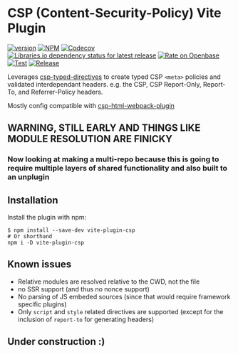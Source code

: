 # CSP (Content-Security-Policy) Vite Plugin

<!-- cspell: disable bracketsstartstop -->

[![version](https://img.shields.io/github/v/tag/josh-hemphill/vite-plugin-csp?sort=semver&style=flat-square)](https://github.com/josh-hemphill/vite-plugin-csp/releases)
[![NPM](https://img.shields.io/static/v1?label=&message=NPM&color=informational&style=flat-square)](https://npmjs.org/package/vite-plugin-csp)
[![Codecov](https://img.shields.io/codecov/c/github/josh-hemphill/vite-plugin-csp.svg?style=flat-square)](https://codecov.io/gh/josh-hemphill/vite-plugin-csp)
[![Libraries.io dependency status for latest release](https://img.shields.io/librariesio/release/npm/vite-plugin-csp?label=Deps&style=flat-square)](https://libraries.io/npm/vite-plugin-csp)
[![Rate on Openbase](https://badges.openbase.io/js/rating/vite-plugin-csp.svg)](https://openbase.io/js/vite-plugin-csp?utm_source=embedded&utm_medium=badge&utm_campaign=rate-badge)
[![Test](https://github.com/josh-hemphill/vite-plugin-csp/actions/workflows/test.yml/badge.svg)](https://github.com/josh-hemphill/vite-plugin-csp/actions/workflows/test.yml)
[![Release](https://github.com/josh-hemphill/vite-plugin-csp/actions/workflows/release.yml/badge.svg)](https://github.com/josh-hemphill/vite-plugin-csp/actions/workflows/release.yml)

Leverages [csp-typed-directives](https://github.com/josh-hemphill/csp-typed-directives) to create typed CSP `<meta>` policies and validated interdependant headers.
e.g. the CSP, CSP Report-Only, Report-To, and Referrer-Policy headers.

Mostly config compatible with [csp-html-webpack-plugin](https://github.com/slackhq/csp-html-webpack-plugin)

## WARNING, STILL EARLY AND THINGS LIKE MODULE RESOLUTION ARE FINICKY

### Now looking at making a multi-repo because this is going to require multiple layers of shared functionality and also built to an unplugin

## Installation

Install the plugin with npm:

```shell
$ npm install --save-dev vite-plugin-csp
# Or shorthand
npm i -D vite-plugin-csp
```

## Known issues

  - Relative modules are resolved relative to the CWD, not the file
  - no SSR support (and thus no nonce support)
  - No parsing of JS embeded sources (since that would require framework specific plugins)
  - Only `script` and `style` related directives are supported (except for the inclusion of `report-to` for generating headers)

## Under construction :)

<!-- 
## Zero Config Usage

Add your base logo as `logo.png` file to your assets folder.

Add the plugin to your vite config as follows:

```javascript
const ViteCspPlugin = require('vite-plugin-csp')
// or ESM
import { ViteCspPlugin } from "module";

plugins: [
  ViteCspPlugin()
]
```

## Basic Usage <!-- [<svg alt="codesandbox" xmlns="http://www.w3.org/2000/svg" width="16" height="18"><path d="M7.219 15.877V9.394l-5.73-3.208v3.696l2.624 1.48v2.78l3.106 1.735zm1.488.038l3.163-1.773v-2.845l2.642-1.49V6.16l-5.805 3.26v6.496zm5.041-11l-3.05-1.72-2.68 1.512L5.32 3.193 2.241 4.937l5.744 3.215 5.763-3.237zM0 13.513V4.53L8 0l8 4.511V13.5l-8.001 4.484L0 13.513z" fill="currentColor"/></svg>](https://codesandbox.io/s/vite-plugin-csp-demo-uh195?file=/webpack.config.js) -->
<!-- 
Add the plugin to your vite config as follows:

```javascript
const ViteCspPlugin = require('vite-plugin-csp')
// or ESM
import { ViteCspPlugin } from "module";

...

plugins: [
  ViteCspPlugin('/path/to/logo.png') // svg works too!
]
```

The default configuration will automatically generate webapp manifest files along with
[44 different icon formats](https://github.com/josh-hemphill/vite-plugin-csp/tree/master/test/fixtures/expected/default)
as appropriate for iOS devices, Android devices, Windows Phone and various desktop browsers out of your single `logo.png`.

> **Tip:** You might want to [fine tune](#advanced-usage) what vendors to support.

### A Note on Path Resolution

Under the hood, Vite/Rollup resolve the paths to the logo and favicons according to the following
rules:

  * If `/path/to/logo` is absolute, there is nothing to resolve and the path
specified is used as is.

  * If `./path/to/logo` is relative, it's resolved with respect to `process.cwd()`.

### HTML Injection

In combination with [Vite's html plugin hooks](https://vitejs.dev/guide/api-plugin.html#transformindexhtml) it will also inject the necessary html for you:

```html
<link rel="apple-touch-icon" sizes="57x57" href="/assets/apple-touch-icon-57x57.png">
<link rel="apple-touch-icon" sizes="60x60" href="/assets/apple-touch-icon-60x60.png">
<link rel="apple-touch-icon" sizes="72x72" href="/assets/apple-touch-icon-72x72.png">
<link rel="apple-touch-icon" sizes="76x76" href="/assets/apple-touch-icon-76x76.png">
<link rel="apple-touch-icon" sizes="114x114" href="/assets/apple-touch-icon-114x114.png">
<link rel="apple-touch-icon" sizes="120x120" href="/assets/apple-touch-icon-120x120.png">
<link rel="apple-touch-icon" sizes="144x144" href="/assets/apple-touch-icon-144x144.png">
<link rel="apple-touch-icon" sizes="152x152" href="/assets/apple-touch-icon-152x152.png">
<link rel="apple-touch-icon" sizes="167x167" href="/assets/apple-touch-icon-167x167.png">
<link rel="apple-touch-icon" sizes="180x180" href="/assets/apple-touch-icon-180x180.png">
<link rel="apple-touch-icon" sizes="1024x1024" href="/assets/apple-touch-icon-1024x1024.png">
<link rel="apple-touch-startup-image" media="(device-width: 320px) and (device-height: 480px) and (-webkit-device-pixel-ratio: 1)" href="/assets/apple-touch-startup-image-320x460.png">
<link rel="apple-touch-startup-image" media="(device-width: 320px) and (device-height: 480px) and (-webkit-device-pixel-ratio: 2)" href="/assets/apple-touch-startup-image-640x920.png">
<link rel="apple-touch-startup-image" media="(device-width: 320px) and (device-height: 568px) and (-webkit-device-pixel-ratio: 2)" href="/assets/apple-touch-startup-image-640x1096.png">
<link rel="apple-touch-startup-image" media="(device-width: 375px) and (device-height: 667px) and (-webkit-device-pixel-ratio: 2)" href="/assets/apple-touch-startup-image-750x1294.png">
<link rel="apple-touch-startup-image" media="(device-width: 414px) and (device-height: 736px) and (orientation: landscape) and (-webkit-device-pixel-ratio: 3)" href="/assets/apple-touch-startup-image-1182x2208.png">
<link rel="apple-touch-startup-image" media="(device-width: 414px) and (device-height: 736px) and (orientation: portrait) and (-webkit-device-pixel-ratio: 3)" href="/assets/apple-touch-startup-image-1242x2148.png">
<link rel="apple-touch-startup-image" media="(device-width: 768px) and (device-height: 1024px) and (orientation: landscape) and (-webkit-device-pixel-ratio: 1)" href="/assets/apple-touch-startup-image-748x1024.png">
<link rel="apple-touch-startup-image" media="(device-width: 768px) and (device-height: 1024px) and (orientation: landscape) and (-webkit-device-pixel-ratio: 2)" href="/assets/apple-touch-startup-image-1496x2048.png">
<link rel="apple-touch-startup-image" media="(device-width: 768px) and (device-height: 1024px) and (orientation: portrait) and (-webkit-device-pixel-ratio: 1)" href="/assets/apple-touch-startup-image-768x1004.png">
<link rel="apple-touch-startup-image" media="(device-width: 768px) and (device-height: 1024px) and (orientation: portrait) and (-webkit-device-pixel-ratio: 2)" href="/assets/apple-touch-startup-image-1536x2008.png">
<link rel="icon" type="image/png" sizes="16x16" href="/assets/favicon-16x16.png">
<link rel="icon" type="image/png" sizes="32x32" href="/assets/favicon-32x32.png">
<link rel="icon" type="image/png" sizes="228x228" href="/assets/coast-228x228.png">
<link rel="manifest" href="/assets/manifest.json">
<link rel="shortcut icon" href="/assets/favicon.ico">
<link rel="yandex-tableau-widget" href="/assets/yandex-browser-manifest.json">
<meta name="apple-mobile-web-app-capable" content="yes">
<meta name="apple-mobile-web-app-status-bar-style" content="black-translucent">
<meta name="apple-mobile-web-app-title">
<meta name="application-name">
<meta name="mobile-web-app-capable" content="yes">
<meta name="msapplication-TileColor" content="#fff">
<meta name="msapplication-TileImage" content="/assets/mstile-144x144.png">
<meta name="msapplication-config" content="/assets/browserconfig.xml">
<meta name="theme-color" content="#fff">
```

## Advanced Usage

```javascript
plugins: [
  ViteCspPlugin({
    /** Your source logo (Will default to ) */
    logo?: "assets/logo.png",
    /** Inject html links/metadata. */
    inject?: true,
    /** `Favicons` configuration options
    *  - [See `favicons` documentation](https://github.com/itgalaxy/favicons) */
    favicons?: FaviconsConfig,
    /** The root of the project from which you want to load metadata */
    projectRoot?: process.cwd(),

    /** prefix is delegated to Rollup/Vite (keeping for people migrating from Webpack)
    * @deprecated */
    prefix?: string,
    /** Caching is delegated to Rollup/Vite (keeping for people migrating from Webpack)
    * @deprecated */
    cache?: boolean,
    /** Public Path is delegated to Rollup/Vite (keeping for people migrating from Webpack)
    * @deprecated */
    publicPath?: string,
    /** Output Path is delegated to Rollup/Vite (keeping for people migrating from Webpack)
    * @deprecated */
    outputPath?: string,
  })
]
```

To fine tune what icons/metadata is generated, refer to
[favicons' documentation](https://github.com/haydenbleasel/favicons#usage).

The options specified under `favicons:` are handed over as is to [favicons],
except that if `appName`, `appDescription`, `version`, `developerName` or
`developerURL` are left `undefined`, they will be automatically inferred
respectively from `name`, `description`, `version`, `author.name` and
`author.url` as defined in the nearest `package.json` if available.
And if there's no `author` it will use the first in the `contributors`.
To disable automatically retrieving metadata from `package.json`, simply set
to `null` the properties you want to omit.

### Examples

#### Basic

```javascript
const ViteCspPlugin = require('vite-plugin-csp')
// or ESM
import { ViteCspPlugin } from "module";

plugins: [
  ViteCspPlugin({
    logo: './src/logo.png', // svg works too!
    favicons: {
      appName: 'my-app',
      appDescription: 'My awesome App',
      developerName: 'Me',
      developerURL: null, // prevent retrieving from the nearest package.json
      background: '#ddd',
      theme_color: '#333',
      icons: {
        coast: false,
        yandex: false
      }
    }
  })
]
```

To fine tune what icons/metadata is generated, refer to
[favicons' documentation](https://github.com/haydenbleasel/favicons#usage).

#### Handling Multiple HTML Files

Vite calls the HTML transform hook for each HTML file template file you have configured in Vite, so this works automatically.

## Changelog

Take a look at the [CHANGELOG.md](https://github.com/josh-hemphill/vite-plugin-csp/tree/latest/CHANGELOG.md).

## Contribution

You're free to contribute to this project by submitting [issues](https://github.com/josh-hemphill/vite-plugin-csp/issues) and/or [pull requests](https://github.com/josh-hemphill/vite-plugin-csp/pulls).

Please keep in mind that every change and feature should be covered by
tests.

## License

This project is licensed under [MIT](https://github.com/josh-hemphill/vite-plugin-csp/blob/latest/LICENSE).

[favicons]: https://github.com/haydenbleasel/favicons

## Contributors
 -->
<!-- ALL-CONTRIBUTORS-LIST:START - Do not remove or modify this section -->
<!-- ALL-CONTRIBUTORS-LIST:END -->
